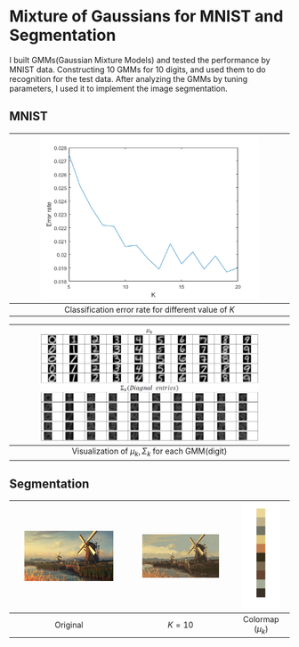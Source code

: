 # Mixture of Gaussians for MNIST and Segmentation
I built GMMs(Gaussian Mixture Models) and tested the performance by MNIST data. Constructing 10 GMMs for 10 digits, and used them to do recognition for the test data. After analyzing the GMMs by tuning parameters, I used it to implement the image segmentation.



## MNIST

|<img src="MNIST/E_k.png" width="80%">|
|:--------------------------------------------:|
|Classification error rate for different value of $K$|


|<img src="MNIST/mu_sigma.png" width="80%">|
|:--------------------------------------------:|
|Visualization of $\mu_k, \Sigma_k$ for each GMM(digit)|


## Segmentation

<img src="Segmentation/Data/221272.jpg" width="80%"/>|<img src="Segmentation/Data/221272.jpg_myGmm_k=10.png" width="80%"/>|<img src="Segmentation/Data/CB_221272.png" width="80%"/>
:----------------------------------------:|:----------------------------------------:|:----------------------------------------:
Original|$K=10$|Colormap ($\mu_k$)
